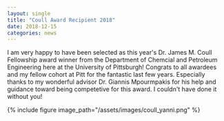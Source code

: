 ```yaml
---
layout: single
title: "Coull Award Recipient 2018"
date: 2018-12-15
categories: news
---
```

I am very happy to have been selected as this year's Dr. James M. Coull Fellowship award winner from the Department of Chemcial and Petroleum Engineering here at the University of Pittsburgh! Congrats to all awardees and my fellow cohort at Pitt for the fantastic last few years. Especially thanks to my wonderful advisor Dr. Giannis Mpourmpakis for his help and guidance toward being competetive for this award. I couldn't have done it without you!

{% include figure image_path="/assets/images/coull_yanni.png" %}
